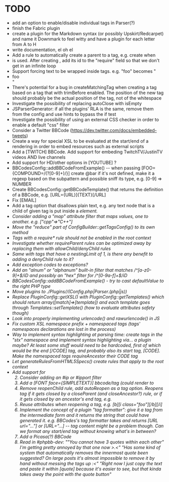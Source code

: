TODO
====

- add an option to enable/disable individual tags in Parser(?)
- finish the Fabric plugin
- create a plugin for the Markdown syntax (or possibly Upskirt/Redcarpet) and name it Downmark to feel witty and have a plugin for each letter from A to H
- write documentation, el oh el
- Add a rule to automatically create a parent to a tag, e.g. create <LIST> when <LI> is used. After creating <LIST>, add its id to the "require" field so that we don't get in an infinite loop
- Support forcing text to be wrapped inside tags. e.g. "<LIST>foo" becomes "<LIST><LI>foo</LI>"
- There's potential for a bug in createMatchingTag when creating a tag based on a tag that with trimBefore enabled. The position of the new tag should probably be the actual position of the tag, not of the whitespace
- Investigate the possibility of replacing autoClose with isEmpty
- JSParserGenerator: if all the plugins' RLA is the same, remove them from the config and use hints to bypass the if test
- Investigate the possibility of using an external CSS checker in order to enable a default "css" filter
- Consider a Twitter BBCode (https://dev.twitter.com/docs/embedded-tweets)
- Create a way for special XSL to be evaluated at the start/end of a rendering in order to embed resources such as external scripts
- Add a [TWITCH] BBCode. Add support for embeding TwitchTV/JustinTV videos AND live channels
- Add support for HD/other options in [YOUTUBE] ?
- BBCodesConfig::addBBCodeFromExample() -- when passing [FOO={COMPOUND=/(?<bar>[0-9]+)/}] create @bar if it's not defined, make it a regexp based on the subpattern and possible sniff its type, e.g. [0-9] => NUMBER
- Create BBCodesConfig::getBBCodeTemplate() that returns the definition of a BBCode, e.g. [URL={URL}]{TEXT}[/URL]
- Fix [EMAIL]
- Add a tag option that disallows plain text, e.g. any text node that is a child of given tag is put inside a <i> element.
- Consider adding a "map" attribute filter that maps values, one to another. e.g. ["cpp"=>"C++"]
- Move the "reduce" part of ConfigBuilder::getTagsConfig() to its own method
- Tags with a require* rule should not be enabled in the root context
- Investigate whether requireParent rules can be optimized away by replacing them with allowChild/denyChild rules
- Same with tags that have a nestingLimit of 1, is there any benefit to adding a denyChild rule to it?
- Add exception codes to exceptions?
- Add an "alnum" or "alphanum" built-in filter that matches /^[a-z0-9]+$/iD and possibly an "hex" filter for /^[0-9a-f]+$/iD
- BBCodesConfig::addBBCodeFromExample() - try to cast defaultValue to the right PHP type
- Move plugins to ./Plugins/<pluginName>/(Config.php|Parser.(php|js))
- Replace PluginConfig::getXSL() with PluginConfig::getTemplates() which should return array([match]=>[template]) and each template goes through Templates::setTemplate() (how to evaluate attributes safety though)
- Look into properly implementing urlencode() and rawurlencode() in JS
- Fix custom XSL namespace prefix + namespaced tags (tags' namespaces declarations are lost in the process)
- Way to implement syntax highlighting at parsing time: create tags in the "stx" namespace and implement syntax highlighting via... a plugin maybe? At least some stuff would need to be hardcoded, first of which would be the end [/CODE] tag, and probably also its start tag, [CODE]. Make the namespaced tags requireAncestor their CODE tag
- Let generateRulesFromHTML5Specs() create rules that apply to the root context
- Add support for <ol start="2"/>
- Consider adding an #ip or #ipport filter
- Add a [FONT face={SIMPLETEXT}] bbcode/tag (could render to <span style="font-family:{SIMPLETEXT}">
- Remove reopenChild rule, add autoReopen as a tag option. Reopens tag if it gets closed by a closeParent (and closeAncestor?) rule, or if it gets closed by an ancestor's end tag, e.g. <b><i></b>
- Reuse attributes when reopening a tag, e.g. [b][i class="foo"][/b][/i]
- Implement the concept of a plugin "tag formatter": give it a tag from the intermediate form and it returns the string that could have generated it. e.g. BBCodes's tag formatter takes <URL url="..."> and returns [URL url="..."] or [URL="...] -- tag content might be a problem though. Can we format any start/end tag without knowing what's in between?
- Add a Picasa(?) BBCode
- Read in #phpbb-dev: ""You cannot have 3 quotes within each other" I'm getting pretty annoyed by that one now >.<" "Has some kind of system that automatically removes the innermost quote been suggested? On large posts it's almost impossible to remove it by hand without messing the tags up :<" "Right now I just copy the text and paste it within [quote] because it's easier to see, but that kinda takes away the point with the quote button"
